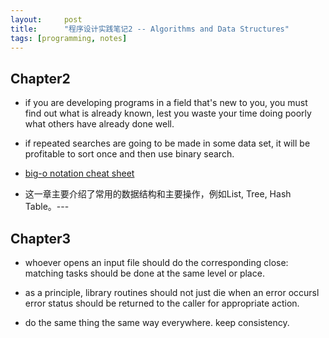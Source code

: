 ```yaml
---
layout:     post
title:      "程序设计实践笔记2 -- Algorithms and Data Structures"
tags: [programming, notes]
---
```


## Chapter2

* if you are developing programs in a field that's new to you, you must find out
what is already known, lest you waste your time doing poorly what others have
already done well.

* if repeated searches are going to be made in some data set, it will be 
profitable to sort once and then use binary search.

* [big-o notation cheat sheet](http://bigocheatsheet.com/)

* 这一章主要介绍了常用的数据结构和主要操作，例如List, Tree, Hash Table。---

## Chapter3

* whoever opens an input file should do the corresponding close: 
matching tasks should be done at the same level or place.

* as a principle, library routines should not just die when an error
occursl error status should be returned to the caller for appropriate
action.

* do the same thing the same way everywhere. keep consistency.
